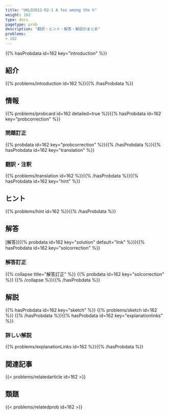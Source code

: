 ```yaml
---
title: "UKLO2012-R2-1 A fox among the h"
weight: 162
type: docs
pagetype: prob
description: "翻訳・ヒント・解答・解説のまとめ"
problems: 
- 162
---
```


{{% hasProbdata id=162 key="introduction" %}}

## 紹介

{{% problems/introduction id=162 %}}{{% /hasProbdata %}}

## 情報

{{% problems/probcard id=162 detailed=true %}}{{% hasProbdata id=162 key="probcorrection" %}}

### 問題訂正

{{% probdata id=162 key="probcorrection" %}}{{% /hasProbdata %}}{{% hasProbdata id=162 key="translation" %}}

### 翻訳・注釈

{{% problems/translation id=162 %}}{{% /hasProbdata %}}{{% hasProbdata id=162 key="hint" %}}

## ヒント

{{% problems/hint id=162 %}}{{% /hasProbdata %}}

## 解答

[解答]({{% probdata id=162 key="solution" default="link" %}}){{% hasProbdata id=162 key="solcorrection" %}}

### 解答訂正

{{% collapse title="解答訂正" %}}
{{% probdata id=162 key="solcorrection" %}}
{{% /collapse %}}{{% /hasProbdata %}}

## 解説

{{% hasProbdata id=162 key="sketch" %}}
{{% problems/sketch id=162 %}}
{{% /hasProbdata %}}{{% hasProbdata id=162 key="explanationlinks" %}}

### 詳しい解説

{{% problems/explanationLinks id=162 %}}{{% /hasProbdata %}}

## 関連記事

{{< problems/relatedarticle id=162 >}}

## 類題

{{< problems/relatedprob id=162 >}}
